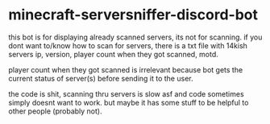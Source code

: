 # minecraft-serversniffer-discord-bot
this bot is for displaying already scanned servers, its not for scanning. if you dont want to/know how to scan for servers, there is a txt file with 14kish servers ip, version, player count when they got scanned, motd.

player count when they got scanned is irrelevant because bot gets the current status of server(s) before sending it to the user.

the code is shit, scanning thru servers is slow asf and code sometimes simply doesnt want to work. but maybe it has some stuff to be helpful to other people (probably not).
